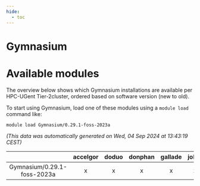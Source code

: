 ```yaml
---
hide:
  - toc
---
```


Gymnasium
=========

# Available modules


The overview below shows which Gymnasium installations are available per HPC-UGent Tier-2cluster, ordered based on software version (new to old).

To start using Gymnasium, load one of these modules using a `module load` command like:

```shell
module load Gymnasium/0.29.1-foss-2023a
```

*(This data was automatically generated on Wed, 04 Sep 2024 at 13:43:19 CEST)*  

| |accelgor|doduo|donphan|gallade|joltik|shinx|skitty|
| :---: | :---: | :---: | :---: | :---: | :---: | :---: | :---: |
|Gymnasium/0.29.1-foss-2023a|x|x|x|x|x|x|x|
